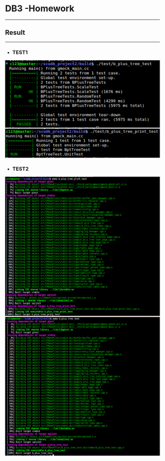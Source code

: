 # DB3 -Homework
---
## Result
---
- ### TEST1
![Test1 Result1](./Test1_1.png)
![Test1 Result2](./Test1_2.png)

- ### TEST2
![Test2 Result1](./Test2_1.png)
![Test2 Result2](./Test2_2.png)